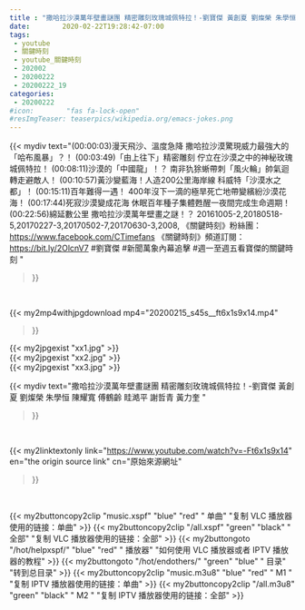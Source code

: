 ```yaml
---
title : "撒哈拉沙漠萬年壁畫謎團 精密雕刻玫瑰城佩特拉！-劉寶傑 黃創夏 劉燦榮 朱學恒 陳耀寬 傅鶴齡 眭澔平 謝哲青 黃力奎 "
date:        2020-02-22T19:28:42-07:00
tags:
 - youtube
 - 關鍵時刻
 - youtube_關鍵時刻
 - 202002
 - 20200222
 - 20200222_19
categories:
 - 20200222
#icon:        "fas fa-lock-open"
#resImgTeaser: teaserpics/wikipedia.org/emacs-jokes.png
---
```


{{< mydiv text="(00:00:03)漫天飛沙、溫度急降 撒哈拉沙漠驚現威力最強大的「哈布風暴」？！ (00:03:49)「由上往下」精密雕刻 佇立在沙漠之中的神秘玫瑰城佩特拉！ (00:08:11)沙漠的「中國龍」！？ 南非犰狳蜥帶刺「風火輪」帥氣迴轉走避敵人！ (00:10:57)黃沙變藍海！人造200公里海岸線 科威特「沙漠水之都」！ (00:15:11)百年難得一遇！ 400年沒下一滴的極旱死亡地帶變繽紛沙漠花海！ (00:17:44)死寂沙漠變成花海  休眠百年種子集體甦醒一夜間完成生命週期！ (00:22:56)綿延數公里 撒哈拉沙漠萬年壁畫之謎！？  20161005-2,20180518-5,20170227-3,20170502-7,20170630-3,2008,  《關鍵時刻》粉絲團：https://www.facebook.com/CTimefans 《關鍵時刻》頻道訂閱：https://bit.ly/2OlcnV7  #劉寶傑 #新聞萬象內幕追擊 #週一至週五看寶傑的關鍵時刻 "
>}}
<br>


{{< my2mp4withjpgdownload mp4="20200215_s45s__ft6x1s9x14.mp4"
>}}

{{< my2jpgexist "xx1.jpg" >}}<br>
{{< my2jpgexist "xx2.jpg" >}}<br>
{{< my2jpgexist "xx3.jpg" >}}<br>



{{< mydiv text="撒哈拉沙漠萬年壁畫謎團 精密雕刻玫瑰城佩特拉！-劉寶傑 黃創夏 劉燦榮 朱學恒 陳耀寬 傅鶴齡 眭澔平 謝哲青 黃力奎 "
>}}
<br>

{{< my2linktextonly link="https://www.youtube.com/watch?v=-Ft6x1s9x14"
en="the origin source link" cn="原始來源網址"
>}}


<br>

{{< my2buttoncopy2clip "music.xspf"        "blue"   "red"    " 单曲"  "复制 VLC 播放器使用的链接：单曲" >}} {{< my2buttoncopy2clip "/all.xspf"         "green"  "black"  " 全部"  "复制 VLC 播放器使用的链接：全部" >}} {{< my2buttongoto      "/hot/helpxspf/"    "blue"   "red"    " 播放器" "如何使用 VLC 播放器或者 IPTV 播放器的教程" >}} {{< my2buttongoto      "/hot/endothers/"   "green"  "blue"   " 目录"   "转到总目录" >}} {{< my2buttoncopy2clip "music.m3u8"        "blue"   "red"    " M1 "    "复制 IPTV 播放器使用的链接：单曲" >}} {{< my2buttoncopy2clip "/all.m3u8"         "green"  "black"  " M2 "    "复制 IPTV 播放器使用的链接：全部" >}} 
